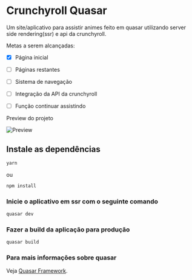 # Crunchyroll Quasar

Um site/aplicativo para assistir animes feito em quasar utilizando server side rendering(ssr) e api da crunchyroll.


Metas a serem alcançadas:
- [x] Página inicial
- [ ] Páginas restantes
- [ ] Sistema de navegação
- [ ] Integração da API da crunchyroll
- [ ] Função continuar assistindo


Preview do projeto

![Preview](https://i.imgur.com/Q4dZNwe.png)

## Instale as dependências
```bash
yarn
```
ou
```bash
npm install
```

### Inicie o aplicativo em ssr com o seguinte comando
```bash
quasar dev
```


### Fazer a build da aplicação para produção
```bash
quasar build
```

### Para mais informações sobre quasar
Veja [Quasar Framework](https://quasar.dev/).
